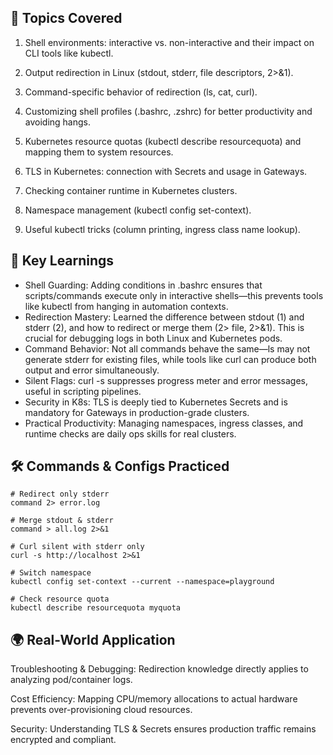 
## 📌 Topics Covered

1. Shell environments: interactive vs. non-interactive and their impact on CLI tools like kubectl.

2. Output redirection in Linux (stdout, stderr, file descriptors, 2>&1).

3. Command-specific behavior of redirection (ls, cat, curl).

4. Customizing shell profiles (.bashrc, .zshrc) for better productivity and avoiding hangs.

5. Kubernetes resource quotas (kubectl describe resourcequota) and mapping them to system resources.

6. TLS in Kubernetes: connection with Secrets and usage in Gateways.

7. Checking container runtime in Kubernetes clusters.

8. Namespace management (kubectl config set-context).

9. Useful kubectl tricks (column printing, ingress class name lookup).

## 🔑 Key Learnings

- Shell Guarding: Adding conditions in .bashrc ensures that scripts/commands execute only in interactive shells—this prevents tools like kubectl from hanging in automation contexts.
- Redirection Mastery: Learned the difference between stdout (1) and stderr (2), and how to redirect or merge them (2> file, 2>&1). This is crucial for debugging logs in both Linux and Kubernetes pods.
- Command Behavior: Not all commands behave the same—ls may not generate stderr for existing files, while tools like curl can produce both output and error simultaneously.
- Silent Flags: curl -s suppresses progress meter and error messages, useful in scripting pipelines.
- Security in K8s: TLS is deeply tied to Kubernetes Secrets and is mandatory for Gateways in production-grade clusters.
- Practical Productivity: Managing namespaces, ingress classes, and runtime checks are daily ops skills for real clusters.


## 🛠 Commands & Configs Practiced
```
# Redirect only stderr
command 2> error.log  

# Merge stdout & stderr
command > all.log 2>&1  

# Curl silent with stderr only
curl -s http://localhost 2>&1  

# Switch namespace
kubectl config set-context --current --namespace=playground  

# Check resource quota
kubectl describe resourcequota myquota
```

## 🌍 Real-World Application

Troubleshooting & Debugging: Redirection knowledge directly applies to analyzing pod/container logs.

Cost Efficiency: Mapping CPU/memory allocations to actual hardware prevents over-provisioning cloud resources.

Security: Understanding TLS & Secrets ensures production traffic remains encrypted and compliant.
